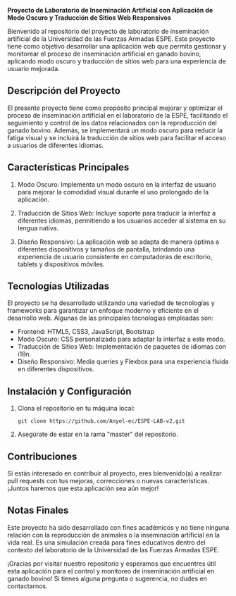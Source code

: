 **Proyecto de Laboratorio de Inseminación Artificial con Aplicación de Modo Oscuro y Traducción de Sitios Web Responsivos**

Bienvenido al repositorio del proyecto de laboratorio de inseminación artificial de la Universidad de las Fuerzas Armadas ESPE. Este proyecto tiene como objetivo desarrollar una aplicación web que permita gestionar y monitorear el proceso de inseminación artificial en ganado bovino, aplicando modo oscuro y traducción de sitios web para una experiencia de usuario mejorada.

## Descripción del Proyecto

El presente proyecto tiene como propósito principal mejorar y optimizar el proceso de inseminación artificial en el laboratorio de la ESPE, facilitando el seguimiento y control de los datos relacionados con la reproducción del ganado bovino. Además, se implementará un modo oscuro para reducir la fatiga visual y se incluirá la traducción de sitios web para facilitar el acceso a usuarios de diferentes idiomas.

## Características Principales

1. Modo Oscuro: Implementa un modo oscuro en la interfaz de usuario para mejorar la comodidad visual durante el uso prolongado de la aplicación.

2. Traducción de Sitios Web: Incluye soporte para traducir la interfaz a diferentes idiomas, permitiendo a los usuarios acceder al sistema en su lengua nativa.

3. Diseño Responsivo: La aplicación web se adapta de manera óptima a diferentes dispositivos y tamaños de pantalla, brindando una experiencia de usuario consistente en computadoras de escritorio, tablets y dispositivos móviles.

## Tecnologías Utilizadas

El proyecto se ha desarrollado utilizando una variedad de tecnologías y frameworks para garantizar un enfoque moderno y eficiente en el desarrollo web. Algunas de las principales tecnologías empleadas son:

- Frontend: HTML5, CSS3, JavaScript, Bootstrap
- Modo Oscuro: CSS personalizado para adaptar la interfaz a este modo.
- Traducción de Sitios Web: Implementación de paquetes de idiomas con i18n.
- Diseño Responsivo: Media queries y Flexbox para una experiencia fluida en diferentes dispositivos.

## Instalación y Configuración

1. Clona el repositorio en tu máquina local:

   ```
   git clone https://github.com/Anyel-ec/ESPE-LAB-v2.git
   ```

2. Asegúrate de estar en la rama "master" del repositorio.

## Contribuciones

Si estás interesado en contribuir al proyecto, eres bienvenido(a) a realizar pull requests con tus mejoras, correcciones o nuevas características. ¡Juntos haremos que esta aplicación sea aún mejor!

## Notas Finales

Este proyecto ha sido desarrollado con fines académicos y no tiene ninguna relación con la reproducción de animales o la inseminación artificial en la vida real. Es una simulación creada para fines educativos dentro del contexto del laboratorio de la Universidad de las Fuerzas Armadas ESPE.

¡Gracias por visitar nuestro repositorio y esperamos que encuentres útil esta aplicación para el control y monitoreo de inseminación artificial en ganado bovino! Si tienes alguna pregunta o sugerencia, no dudes en contactarnos.
